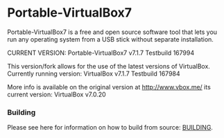Portable-VirtualBox7
====================

Portable-VirtualBox7 is a free and open source software tool that lets you run any operating system from a USB stick without separate installation.

CURRENT VERSION: Portable-VirtualBox7 v7.1.7 Testbuild 167994

This version/fork allows for the use of the latest versions of VirtualBox.
Currently running version: VirtualBox v7.1.7 Testbuild 167984

More info is available on the original version at http://www.vbox.me/ its current version: VirtualBox v7.0.20

### Building ###

Please see here for information on how to build from source: [BUILDING](BUILDING.md).
